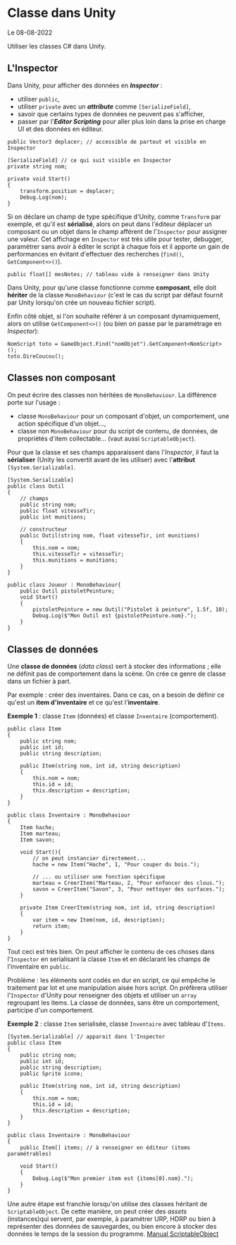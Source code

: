 # Classe dans Unity

Le 08-08-2022

Utiliser les classes C# dans Unity.

## L'Inspector

Dans Unity, pour afficher des données en ***Inspector*** :
- utiliser `public`,
- utiliser `private` avec un ***attribute*** comme `[SerializeField]`,
- savoir que certains types de données ne peuvent pas s'afficher,
- passer par l'***Editor Scripting*** pour aller plus loin dans la prise en charge UI et des données en éditeur.
```
public Vector3 deplacer; // accessible de partout et visible en Inspector

[SerializeField] // ce qui suit visible en Inspector
private string nom;

private void Start()
{
	transform.position = deplacer;
	Debug.Log(nom);
}
```

Si on déclare un champ de type spécifique d'Unity, comme `Transform` par exemple, et qu'il est **sérialisé**, alors on peut dans l'éditeur déplacer un composant ou un objet dans le champ afférent de l'`Inspector` pour assigner une valeur. Cet affichage en `Inspector` est très utile pour tester, debugger, paramétrer sans avoir à éditer le script à chaque fois et il apporte un gain de performances en évitant d'effectuer des recherches  (`find()`, `GetComponent<>()`).
```
public float[] mesNotes; // tableau vide à renseigner dans Unity
```

Dans Unity, pour qu'une classe fonctionne comme **composant**, elle doit **hériter** de la classe `MonoBehaviour` (c'est le cas du script par défaut fournit par Unity lorsqu'on crée un nouveau fichier script).

Enfin côté objet, si l'on souhaite référer à un composant dynamiquement, alors on utilise `GetComponent<>()` (ou bien on passe par le paramétrage en *Inspector*):
```
NomScript toto = GameObject.Find("nomObjet").GetComponent<NomScript>();
toto.DireCoucou();
```

## Classes non composant

On peut écrire des classes non héritées de `MonoBehaviour`. La différence porte sur l'usage : 
- classe `MonoBehaviour` pour un composant d'objet, un comportement, une action spécifique d'un objet...,
- classe non `MonoBehaviour` pour du script de contenu, de données, de propriétés d'item collectable... (vaut aussi `ScriptableObject`).

Pour que la classe et ses champs apparaissent dans l'*Inspector*, il faut la **sérialiser** (Unity les convertit avant de les utiliser) avec l'**attribut** `[System.Serializable]`.
```
[System.Serializable]
public class Outil
{
	// champs
	public string nom;
	public float vitesseTir;
	public int munitions;

	// constructeur
	public Outil(string nom, float vitesseTir, int munitions)
	{
		this.nom = nom;
		this.vitesseTir = vitesseTir;
		this.munitions = munitions;
	}
}
 
public class Joueur : MonoBehaviour{
	public Outil pistoletPeinture;
	void Start()
	{
		pistoletPeinture = new Outil("Pistolet à peinture", 1.5f, 10);
		Debug.Log($"Mon Outil est {pistoletPeinture.nom}.");
	}
}
```

## Classes de données

Une **classe de données** (*data class*) sert à stocker des informations ; elle ne définit pas de comportement dans la scène. On crée ce genre de classe dans un fichier à part.

Par exemple : créer des inventaires. Dans ce cas, on a besoin de définir ce qu'est un **item d'inventaire** et ce qu'est l'**inventaire**.

**Exemple 1** : classe `Item` (données) et classe `Inventaire` (comportement).
```
public class Item
{
	public string nom;
	public int id;
	public string description;

	public Item(string nom, int id, string description)
	{
		this.nom = nom;
		this.id = id;
		this.description = description;
	}
}
```
```
public class Inventaire : MonoBehaviour
{
	Item hache;
	Item marteau;
	Item savon;

	void Start(){
		// on peut instancier directement...
		hache = new Item("Hache", 1, "Pour couper du bois.");
		
		// ... ou utiliser une fonction spécifique
		marteau = CreerItem("Marteau, 2, "Pour enfoncer des clous.");
		savon = CreerItem("Savon", 3, "Pour nettoyer des surfaces.");
	}

	private Item CreerItem(string nom, int id, string description)
	{
		var item = new Item(nom, id, description);
		return item;
	}
}
```

Tout ceci est très bien. On peut afficher le contenu de ces choses dans l'`Inspector` en serialisant la classe `Item` et en déclarant les champs de l'inventaire en `public`.

Problème : les éléments sont codés en dur en script, ce qui empêche le traitement par lot et une manipulation aisée hors script. On préfèrera utiliser l'`Inspector` d'Unity pour renseigner des objets et utiliser un `array` regroupant les items. La classe de données, sans être un comportement, participe d'un comportement.

**Exemple 2** : classe `Item` serialisée, classe `Inventaire` avec tableau d'`Items`.
```
[System.Serializable] // apparait dans l'Inspector
public class Item
{
	public string nom;
	public int id;
	public string description;
	public Sprite icone;

	public Item(string nom, int id, string description)
	{
		this.nom = nom;
		this.id = id;
		this.description = description;
	}
}
```
```
public class Inventaire : MonoBehaviour
{
	public Item[] items; // à renseigner en éditeur (items paramétrables) 

	void Start()
	{
		Debug.Log($"Mon premier item est {items[0].nom}.");
	}
}
```

Une autre étape est franchie lorsqu'on utilise des classes héritant de `ScriptableObject`. De cette manière, on peut créer des *assets* (instances)qui servent, par exemple, à paramétrer URP, HDRP ou bien à représenter des données de sauvegardes, ou bien encore à stocker des données le temps de la session du programme. [Manual ScriptableObject](https://docs.unity3d.com/Manual/class-ScriptableObject.html "Manual ScriptableObject")